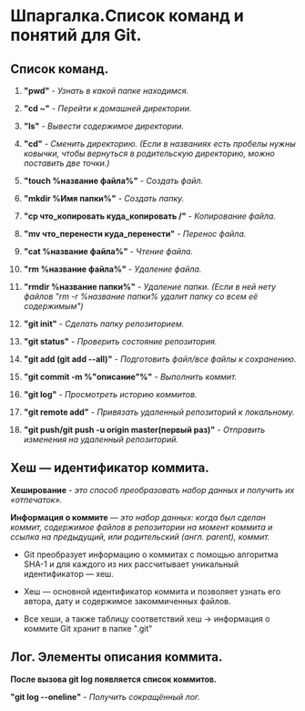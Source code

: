 # Шпаргалка.Cписок команд и понятий для Git.

## Список команд.

1. **"pwd"** - *Узнать в какой папке находимся.*

2. **"cd ~"** - *Перейти к домашней директории.*

3. **"ls"** - *Вывести содержимое директории.*

4. **"cd"** - *Сменить директорию. (Если в названиях есть пробелы нужны ковычки, чтобы вернуться в родительскую директорию, можно поставить две точки.)*

5. **"touch %название файла%"** - *Создать файл.*

6. **"mkdir %Имя папки%"** - *Создать папку.*

7. **"cp что_копировать куда_копировать /"** - *Копирование файла.*

8. **"mv что_перенести куда_перенести"** - *Перенос файла.*

9. **"cat %название файла%"** - *Чтение файла.*

10. **"rm %название файла%"** - *Удаление файла.*

11. **"rmdir %название папки%"** - *Удаление папки. (Если в ней нету файлов "rm -r %название папки% удалит папку со всем её содержимым")*

12. **"git init"** - *Сделать папку репозиторием.*

13. **"git status"** - *Проверить состояние репозитория.*

14. **"git add (git add --all)"** - *Подготовить файл/все файлы к сохранению.*

15. **"git commit -m %"описание"%"** - *Выполнить коммит.*

16. **"git log"** - *Просмотреть историю коммитов.*

17. **"git remote add"** - *Привязать удаленный репозиторий к локальному.*

18. **"git push/git push -u origin master(первый раз)"** - *Отправить изменения на удаленный репозиторий.*

## Хеш — идентификатор коммита.

**Хеширование** - *это способ преобразовать набор данных и получить их «отпечаток».*

**Информация о коммите** — *это набор данных: когда был сделан коммит, содержимое файлов в репозитории на момент коммита и ссылка на предыдущий, или родительский (англ. parent), коммит.*

* Git преобразует информацию о коммитах с помощью алгоритма SHA-1 и для каждого из них рассчитывает уникальный идентификатор — хеш.

* Хеш — основной идентификатор коммита и позволяет узнать его автора, дату и содержимое закоммиченных файлов.

* Все хеши, а также таблицу соответствий хеш → информация о коммите Git хранит в папке ".git"

## Лог. Элементы описания коммита.

**После вызова git log появляется список коммитов.**

**"git log --oneline"** - *Получить сокращённый лог.*

